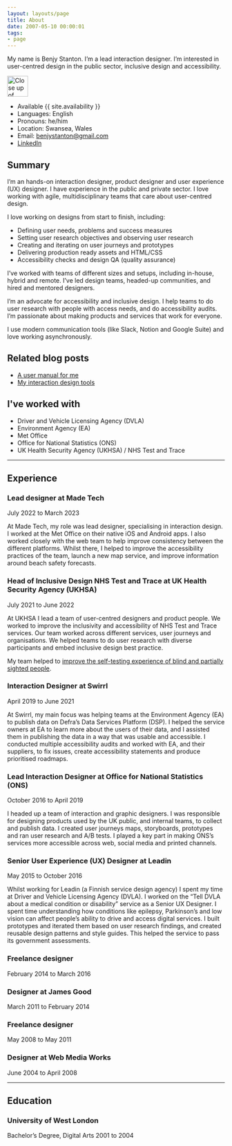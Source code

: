 ```yaml
---
layout: layouts/page
title: About
date: 2007-05-10 00:00:01
tags:
- page
---
```


My name is Benjy Stanton. I’m a lead interaction designer. I’m interested in user-centred design in the public sector, inclusive design and accessibility.

<img class="image-avatar" src="/images/benjy-stanton-2022.jpg" width="48" height="48" alt="Close up of Benjy, he’s smiling at the camera">

- Available {{ site.availability }}
- Languages: English
- Pronouns: he/him
- Location: Swansea, Wales
- Email: [benjystanton@gmail.com](mailto:benjystanton@gmail.com)
- [LinkedIn](https://www.linkedin.com/in/benjystanton/)


## Summary

I’m an hands-on interaction designer, product designer and user experience (UX) designer. I have experience in the public and private sector. I love working with agile, multidisciplinary teams that care about user-centred design.

I love working on designs from start to finish, including:

- Defining user needs, problems and success measures
- Setting user research objectives and observing user research
- Creating and iterating on user journeys and prototypes
- Delivering production ready assets and HTML/CSS
- Accessibility checks and design QA (quality assurance)

I’ve worked with teams of different sizes and setups, including in-house, hybrid and remote. I’ve led design teams, headed-up communities, and hired and mentored designers. 

I’m an advocate for accessibility and inclusive design. I help teams to do user research with people with access needs, and do accessibility audits. I’m passionate about making products and services that work for everyone.

I use modern communication tools (like Slack, Notion and Google Suite) and love working asynchronously.

## Related blog posts

- [A user manual for me](/blog/a-user-manual-for-me-version-3/)
- [My interaction design tools](/blog/my-interaction-design-tools-version-3/)

## I've worked with

- Driver and Vehicle Licensing Agency (DVLA)
- Environment Agency (EA)
- Met Office
- Office for National Statistics (ONS)
- UK Health Security Agency (UKHSA) / NHS Test and Trace

*** 

## Experience

###  Lead designer at Made Tech

July 2022 to March 2023

At Made Tech, my role was lead designer, specialising in interaction design. I worked at the Met Office on their native iOS and Android apps. I also worked closely with the web team to help improve consistency between the different platforms. Whilst there, I helped to improve the accessibility practices of the team, launch a new map service, and improve information around beach safety forecasts.

### Head of Inclusive Design NHS Test and Trace at UK Health Security Agency (UKHSA)
July 2021 to June 2022

At UKHSA I lead a team of user-centred designers and product people. We worked to improve the inclusivity and accessibility of NHS Test and Trace services. Our team worked across different services, user journeys and organisations. We helped teams to do user research with diverse participants and embed inclusive design best practice.

My team helped to [improve the self-testing experience of blind and partially sighted people](https://www.gov.uk/government/case-studies/covid-19-lfd-self-testing-experience-of-blind-and-partially-sighted-people).

### Interaction Designer at Swirrl
April 2019 to June 2021

At Swirrl, my main focus was helping teams at the Environment Agency (EA) to publish data on Defra’s Data Services Platform (DSP). I helped the service owners at EA to learn more about the users of their data, and I assisted them in publishing the data in a way that was usable and accessible. I conducted multiple accessibility audits and worked with EA, and their suppliers, to fix issues, create accessibility statements and produce prioritised roadmaps.

### Lead Interaction Designer at Office for National Statistics (ONS)
October 2016 to April 2019

I headed up a team of interaction and graphic designers. I was responsible for designing products used by the UK public, and internal teams, to collect and publish data. I created user journeys maps, storyboards, prototypes and ran user research and A/B tests. I played a key part in making ONS’s services more accessible across web, social media and printed channels.

### Senior User Experience (UX) Designer at Leadin

May 2015 to October 2016

Whilst working for Leadin (a Finnish service design agency) I spent my time at Driver and Vehicle Licensing Agency (DVLA). I worked on the “Tell DVLA about a medical condition or disability” service as a Senior UX Designer. I spent time understanding how conditions like epilepsy, Parkinson’s and low vision can affect people’s ability to drive and access digital services. I built prototypes and iterated them based on user research findings, and created reusable design patterns and style guides. This helped the service to pass its government assessments.

### Freelance designer
February 2014 to March 2016

### Designer at James Good
March 2011 to February 2014

### Freelance designer
May 2008 to May 2011

### Designer at Web Media Works
June 2004 to April 2008

***

## Education

### University of West London
Bachelor’s Degree, Digital Arts
2001 to 2004